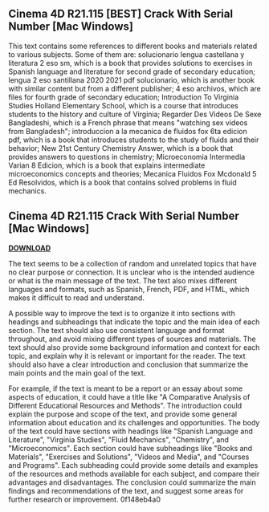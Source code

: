 ## Cinema 4D R21.115 [BEST] Crack With Serial Number [Mac Windows]

  
This text contains some references to different books and materials related to various subjects. Some of them are: solucionario lengua castellana y literatura 2 eso sm, which is a book that provides solutions to exercises in Spanish language and literature for second grade of secondary education; lengua 2 eso santillana 2020 2021 pdf solucionario, which is another book with similar content but from a different publisher; 4 eso archivos, which are files for fourth grade of secondary education; Introduction To Virginia Studies Holland Elementary School, which is a course that introduces students to the history and culture of Virginia; Regarder Des Videos De Sexe Bangladeshi, which is a French phrase that means "watching sex videos from Bangladesh"; introduccion a la mecanica de fluidos fox 6ta edicion pdf, which is a book that introduces students to the study of fluids and their behavior; New 21st Century Chemistry Answer, which is a book that provides answers to questions in chemistry; Microeconomia Intermedia Varian 8 Edicion, which is a book that explains intermediate microeconomics concepts and theories; Mecanica Fluidos Fox Mcdonald 5 Ed Resolvidos, which is a book that contains solved problems in fluid mechanics.
 
## Cinema 4D R21.115 Crack With Serial Number [Mac Windows]


[**DOWNLOAD**](https://www.google.com/url?q=https%3A%2F%2Furluso.com%2F2tKFtS&sa=D&sntz=1&usg=AOvVaw3mXR0jqgwiiu9kiJ7J-eom)

  
The text seems to be a collection of random and unrelated topics that have no clear purpose or connection. It is unclear who is the intended audience or what is the main message of the text. The text also mixes different languages and formats, such as Spanish, French, PDF, and HTML, which makes it difficult to read and understand.
  
A possible way to improve the text is to organize it into sections with headings and subheadings that indicate the topic and the main idea of each section. The text should also use consistent language and format throughout, and avoid mixing different types of sources and materials. The text should also provide some background information and context for each topic, and explain why it is relevant or important for the reader. The text should also have a clear introduction and conclusion that summarize the main points and the main goal of the text.
  
For example, if the text is meant to be a report or an essay about some aspects of education, it could have a title like "A Comparative Analysis of Different Educational Resources and Methods". The introduction could explain the purpose and scope of the text, and provide some general information about education and its challenges and opportunities. The body of the text could have sections with headings like "Spanish Language and Literature", "Virginia Studies", "Fluid Mechanics", "Chemistry", and "Microeconomics". Each section could have subheadings like "Books and Materials", "Exercises and Solutions", "Videos and Media", and "Courses and Programs". Each subheading could provide some details and examples of the resources and methods available for each subject, and compare their advantages and disadvantages. The conclusion could summarize the main findings and recommendations of the text, and suggest some areas for further research or improvement.
 0f148eb4a0
